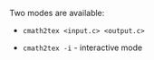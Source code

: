 Two modes are available:  

* `cmath2tex <input.c> <output.c>`  

* `cmath2tex -i` - interactive mode